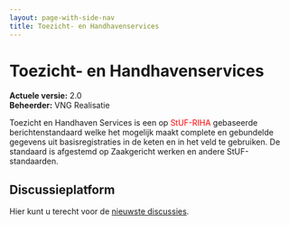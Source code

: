 ```yaml
---
layout: page-with-side-nav
title: Toezicht- en Handhavenservices
---
```

# Toezicht- en Handhavenservices

**Actuele versie:** 2.0<br/>
**Beheerder:**  VNG Realisatie

Toezicht en Handhaven Services is een op <span style="color:red">StUF-RIHA</span> gebaseerde berichtenstandaard welke het mogelijk maakt complete en gebundelde gegevens uit basisregistraties in de keten en in het veld te gebruiken. De standaard is afgestemd op Zaakgericht werken en andere StUF-standaarden.

## Discussieplatform

Hier kunt u terecht voor de [nieuwste discussies](https://github.com/VNG-Realisatie/StUF-Standaarden/labels/Koppelvlak%20T%26H).